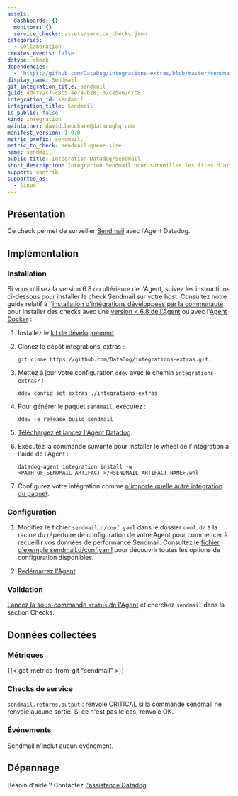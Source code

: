 ```yaml
---
assets:
  dashboards: {}
  monitors: {}
  service_checks: assets/service_checks.json
categories:
  - Collaboration
creates_events: false
ddtype: check
dependencies:
  - 'https://github.com/DataDog/integrations-extras/blob/master/sendmail/README.md'
display_name: Sendmail
git_integration_title: sendmail
guid: 4d4f72c7-c8c5-4e7a-b281-32c2d462c7c8
integration_id: sendmail
integration_title: Sendmail
is_public: false
kind: integration
maintainer: david.bouchare@datadoghq.com
manifest_version: 1.0.0
metric_prefix: sendmail.
metric_to_check: sendmail.queue.size
name: sendmail
public_title: Intégration Datadog/Sendmail
short_description: Intégration Sendmail pour surveiller les files d'attente d'e-mails
support: contrib
supported_os:
  - linux
---
```

## Présentation

Ce check permet de surveiller [Sendmail][1] avec l'Agent Datadog.

## Implémentation

### Installation

Si vous utilisez la version 6.8 ou ultérieure de l'Agent, suivez les instructions ci-dessous pour installer le check Sendmail sur votre host. Consultez notre guide relatif à l'[installation d'intégrations développées par la communauté][2] pour installer des checks avec une [version < 6.8 de l'Agent][2] ou avec l'[Agent Docker][4] :

1. Installez le [kit de développement][5].
2. Clonez le dépôt integrations-extras :

    ```
    git clone https://github.com/DataDog/integrations-extras.git.
    ```

3. Mettez à jour votre configuration `ddev` avec le chemin `integrations-extras/` :

    ```
    ddev config set extras ./integrations-extras
    ```

4. Pour générer le paquet `sendmail`, exécutez :

    ```
    ddev -e release build sendmail
    ```

5. [Téléchargez et lancez l'Agent Datadog][6].
6. Exécutez la commande suivante pour installer le wheel de l'intégration à l'aide de l'Agent :

    ```
    datadog-agent integration install -w <PATH_OF_SENDMAIL_ARTIFACT_>/<SENDMAIL_ARTIFACT_NAME>.whl
    ```

7. Configurez votre intégration comme [n'importe quelle autre intégration du paquet][7].

### Configuration

1. Modifiez le fichier `sendmail.d/conf.yaml` dans le dossier `conf.d/` à la racine du répertoire de configuration de votre Agent pour commencer à recueillir vos données de performance Sendmail. Consultez le [fichier d'exemple sendmail.d/conf.yaml][8] pour découvrir toutes les options de configuration disponibles.

2. [Redémarrez l'Agent][9].

### Validation

[Lancez la sous-commande `status` de l'Agent][10] et cherchez `sendmail` dans la section Checks.

## Données collectées

### Métriques
{{< get-metrics-from-git "sendmail" >}}


### Checks de service

`sendmail.returns.output` : renvoie CRITICAL si la commande sendmail ne renvoie aucune sortie. Si ce n'est pas le cas, renvoie OK.

### Événements

Sendmail n'inclut aucun événement.

## Dépannage

Besoin d'aide ? Contactez [l'assistance Datadog][12].

[1]: https://www.proofpoint.com/us/open-source-email-solution
[2]: https://docs.datadoghq.com/fr/agent/guide/community-integrations-installation-with-docker-agent
[3]: https://docs.datadoghq.com/fr/agent/guide/community-integrations-installation-with-docker-agent/?tab=agentpriorto68
[4]: https://docs.datadoghq.com/fr/agent/guide/community-integrations-installation-with-docker-agent/?tab=docker
[5]: https://docs.datadoghq.com/fr/developers/integrations/new_check_howto/#developer-toolkit
[6]: https://app.datadoghq.com/account/settings#agent
[7]: https://docs.datadoghq.com/fr/getting_started/integrations
[8]: https://github.com/DataDog/integrations-extras/blob/master/sendmail/datadog_checks/sendmail/data/conf.yaml.example
[9]: https://docs.datadoghq.com/fr/agent/guide/agent-commands/#start-stop-and-restart-the-agent
[10]: https://docs.datadoghq.com/fr/agent/guide/agent-commands/#agent-status-and-information
[11]: https://github.com/DataDog/integrations-extras/blob/master/sendmail/metadata.csv
[12]: https://docs.datadoghq.com/fr/help


